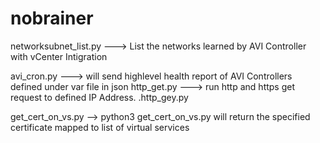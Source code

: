 # nobrainer

networksubnet_list.py ---> List the networks learned by AVI Controller with vCenter Intigration

avi_cron.py ---> will send highlevel health report of AVI Controllers defined under var file in json
http_get.py ---> run http and https get request to defined IP Address.
                 .http_gey.py <ip address>
  
get_cert_on_vs.py --> python3 get_cert_on_vs.py will return the specified certificate mapped to list of virtual services
